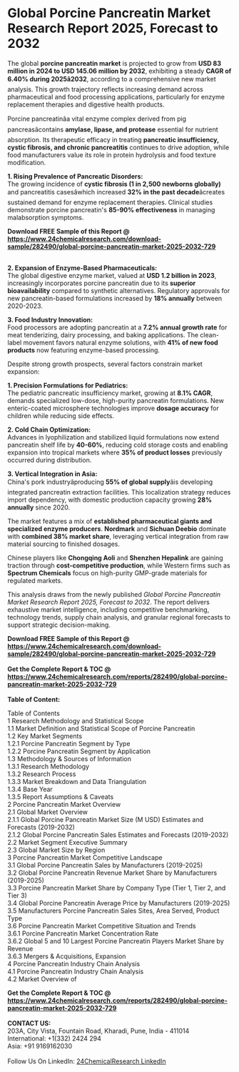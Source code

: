 <h1>Global Porcine Pancreatin Market Research Report 2025, Forecast to 2032</h1><p>The global <strong>porcine pancreatin market</strong> is projected to grow from <strong>USD 83 million in 2024 to USD 145.06 million by 2032</strong>, exhibiting a steady <strong>CAGR of 6.40% during 2025â2032</strong>, according to a comprehensive new market analysis. This growth trajectory reflects increasing demand across pharmaceutical and food processing applications, particularly for enzyme replacement therapies and digestive health products.</p><p>Porcine pancreatinâa vital enzyme complex derived from pig pancreasâcontains <strong>amylase, lipase, and protease</strong> essential for nutrient absorption. Its therapeutic efficacy in treating <strong>pancreatic insufficiency, cystic fibrosis, and chronic pancreatitis</strong> continues to drive adoption, while food manufacturers value its role in protein hydrolysis and food texture modification.</p><p><strong>1. Rising Prevalence of Pancreatic Disorders:</strong><br>The growing incidence of <strong>cystic fibrosis (1 in 2,500 newborns globally)</strong> and pancreatitis casesâwhich increased <strong>32% in the past decade</strong>âcreates sustained demand for enzyme replacement therapies. Clinical studies demonstrate porcine pancreatin's <strong>85-90% effectiveness</strong> in managing malabsorption symptoms.</p><div><b>Download FREE Sample of this Report @ 
            <a href="https://www.24chemicalresearch.com/download-sample/282490/global-porcine-pancreatin-market-2025-2032-729">
            https://www.24chemicalresearch.com/download-sample/282490/global-porcine-pancreatin-market-2025-2032-729</a></b></div><br><p><strong>2. Expansion of Enzyme-Based Pharmaceuticals:</strong><br>The global digestive enzyme market, valued at <strong>USD 1.2 billion in 2023</strong>, increasingly incorporates porcine pancreatin due to its <strong>superior bioavailability</strong> compared to synthetic alternatives. Regulatory approvals for new pancreatin-based formulations increased by <strong>18% annually</strong> between 2020-2023.</p><p><strong>3. Food Industry Innovation:</strong><br>Food processors are adopting pancreatin at a <strong>7.2% annual growth rate</strong> for meat tenderizing, dairy processing, and baking applications. The clean-label movement favors natural enzyme solutions, with <strong>41% of new food products</strong> now featuring enzyme-based processing.</p><p>Despite strong growth prospects, several factors constrain market expansion:</p><p><strong>1. Precision Formulations for Pediatrics:</strong><br>The pediatric pancreatic insufficiency market, growing at <strong>8.1% CAGR</strong>, demands specialized low-dose, high-purity pancreatin formulations. New enteric-coated microsphere technologies improve <strong>dosage accuracy</strong> for children while reducing side effects.</p><p><strong>2. Cold Chain Optimization:</strong><br>Advances in lyophilization and stabilized liquid formulations now extend pancreatin shelf life by <strong>40-60%</strong>, reducing cold storage costs and enabling expansion into tropical markets where <strong>35% of product losses</strong> previously occurred during distribution.</p><p><strong>3. Vertical Integration in Asia:</strong><br>China's pork industryâproducing <strong>55% of global supply</strong>âis developing integrated pancreatin extraction facilities. This localization strategy reduces import dependency, with domestic production capacity growing <strong>28% annually</strong> since 2020.</p><p>The market features a mix of <strong>established pharmaceutical giants and specialized enzyme producers</strong>. <strong>Nordmark</strong> and <strong>Sichuan Deebio</strong> dominate with <strong>combined 38% market share</strong>, leveraging vertical integration from raw material sourcing to finished dosages.</p><p>Chinese players like <strong>Chongqing Aoli</strong> and <strong>Shenzhen Hepalink</strong> are gaining traction through <strong>cost-competitive production</strong>, while Western firms such as <strong>Spectrum Chemicals</strong> focus on high-purity GMP-grade materials for regulated markets.</p><p>This analysis draws from the newly published <em>Global Porcine Pancreatin Market Research Report 2025, Forecast to 2032</em>. The report delivers exhaustive market intelligence, including competitive benchmarking, technology trends, supply chain analysis, and granular regional forecasts to support strategic decision-making.</p><div><b>Download FREE Sample of this Report @ 
            <a href="https://www.24chemicalresearch.com/download-sample/282490/global-porcine-pancreatin-market-2025-2032-729">
            https://www.24chemicalresearch.com/download-sample/282490/global-porcine-pancreatin-market-2025-2032-729</a></b></div><br><div><b>Get the Complete Report & TOC @ 
            <a href="https://www.24chemicalresearch.com/reports/282490/global-porcine-pancreatin-market-2025-2032-729">
            https://www.24chemicalresearch.com/reports/282490/global-porcine-pancreatin-market-2025-2032-729</a></b></div><br>
            <b>Table of Content:</b><p>Table of Contents<br />
1 Research Methodology and Statistical Scope<br />
1.1 Market Definition and Statistical Scope of Porcine Pancreatin<br />
1.2 Key Market Segments<br />
1.2.1 Porcine Pancreatin Segment by Type<br />
1.2.2 Porcine Pancreatin Segment by Application<br />
1.3 Methodology & Sources of Information<br />
1.3.1 Research Methodology<br />
1.3.2 Research Process<br />
1.3.3 Market Breakdown and Data Triangulation<br />
1.3.4 Base Year<br />
1.3.5 Report Assumptions & Caveats<br />
2 Porcine Pancreatin Market Overview<br />
2.1 Global Market Overview<br />
2.1.1 Global Porcine Pancreatin Market Size (M USD) Estimates and Forecasts (2019-2032)<br />
2.1.2 Global Porcine Pancreatin Sales Estimates and Forecasts (2019-2032)<br />
2.2 Market Segment Executive Summary<br />
2.3 Global Market Size by Region<br />
3 Porcine Pancreatin Market Competitive Landscape<br />
3.1 Global Porcine Pancreatin Sales by Manufacturers (2019-2025)<br />
3.2 Global Porcine Pancreatin Revenue Market Share by Manufacturers (2019-2025)<br />
3.3 Porcine Pancreatin Market Share by Company Type (Tier 1, Tier 2, and Tier 3)<br />
3.4 Global Porcine Pancreatin Average Price by Manufacturers (2019-2025)<br />
3.5 Manufacturers Porcine Pancreatin Sales Sites, Area Served, Product Type<br />
3.6 Porcine Pancreatin Market Competitive Situation and Trends<br />
3.6.1 Porcine Pancreatin Market Concentration Rate<br />
3.6.2 Global 5 and 10 Largest Porcine Pancreatin Players Market Share by Revenue<br />
3.6.3 Mergers & Acquisitions, Expansion<br />
4 Porcine Pancreatin Industry Chain Analysis<br />
4.1 Porcine Pancreatin Industry Chain Analysis<br />
4.2 Market Overview of</p><div><b>Get the Complete Report & TOC @ 
            <a href="https://www.24chemicalresearch.com/reports/282490/global-porcine-pancreatin-market-2025-2032-729">
            https://www.24chemicalresearch.com/reports/282490/global-porcine-pancreatin-market-2025-2032-729</a></b></div><br><b>CONTACT US:</b><br>
            203A, City Vista, Fountain Road, Kharadi, Pune, India - 411014<br>
            International: +1(332) 2424 294<br>
            Asia: +91 9169162030 <br><br>
            Follow Us On LinkedIn: <a href="https://www.linkedin.com/company/24chemicalresearch/">24ChemicalResearch LinkedIn</a>